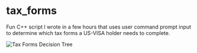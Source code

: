 # tax_forms
Fun C++ script I wrote in a few hours that uses user command prompt input to determine which tax forms a US-VISA holder needs to complete.

![Tax Forms Decision Tree](https://github.com/user-attachments/assets/b0fcff14-9fa0-4b63-93f4-95ce954bb67e)
